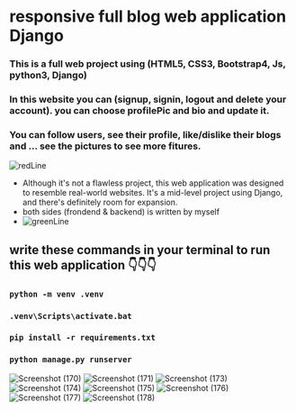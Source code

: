 # responsive full blog web application Django

### This is a full web project using (HTML5, CSS3, Bootstrap4, Js, python3, Django)
### In this website you can (signup, signin, logout and delete your account). you can choose profilePic and bio and update it.
### You can follow users, see their profile, like/dislike their blogs and ... see the pictures to see more fitures.
![redLine](https://github.com/artinmohajeri/Full-Blog-Website-Django/assets/95845593/95bf83a6-7095-4bac-83b6-d2dc5760abc4)
- Although it's not a flawless project, this web application was designed to resemble real-world websites. It's a mid-level project using Django, and there's definitely room for expansion.
- both sides (frondend & backend) is written by myself
- ![greenLine](https://github.com/artinmohajeri/Full-Blog-Website-Django/assets/95845593/fdd65a53-fd83-40aa-91e7-06337c214da5)
## write these commands in your terminal to run this web application 👇👇👇
### `python -m venv .venv`
### `.venv\Scripts\activate.bat`
### `pip install -r requirements.txt`
### `python manage.py runserver`

![Screenshot (170)](https://github.com/artinmohajeri/Full-Blog-Website-Django/assets/95845593/287135e7-64ca-4fdf-8f60-cd6432429e3e)
![Screenshot (171)](https://github.com/artinmohajeri/Full-Blog-Website-Django/assets/95845593/e2a3a39e-dbb6-4604-8930-a741e39aee28)
![Screenshot (173)](https://github.com/artinmohajeri/Full-Blog-Website-Django/assets/95845593/08af44a8-d836-4ed9-a6ef-06c5e78fa7ab)
![Screenshot (174)](https://github.com/artinmohajeri/Full-Blog-Website-Django/assets/95845593/4fbcea1b-72fa-4b78-ad16-17a2dfdd1ec9)
![Screenshot (175)](https://github.com/artinmohajeri/Full-Blog-Website-Django/assets/95845593/56564ff0-186e-4c8a-8ac6-b59835784d6c)
![Screenshot (176)](https://github.com/artinmohajeri/Full-Blog-Website-Django/assets/95845593/6bd44d95-182f-4eb5-a8cf-7855142c1a92)
![Screenshot (177)](https://github.com/artinmohajeri/Full-Blog-Website-Django/assets/95845593/c373054b-f296-4c13-9bda-19aabe215bcd)
![Screenshot (178)](https://github.com/artinmohajeri/Full-Blog-Website-Django/assets/95845593/79b336b3-c371-4f7a-aba3-f4e4d7ffd067)
